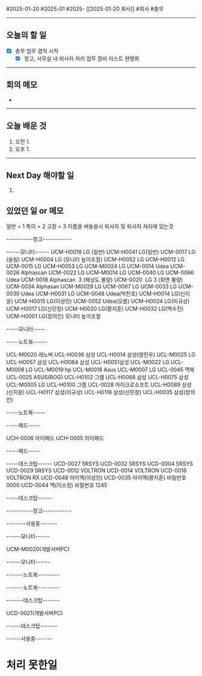 #2025-01-20 #2025-01 #2025- [[2025-01-20 회사]]
#회사 #총무 

---
## 오늘의 할 일
- [x] 총무 업무 겸직 시작
    - [x] 창고, 사무실 내 퇴사자 자리 업무 장비 리스트 현행화
---
## 회의 메모
- 
---
## 오늘 배운 것
1. 오전
    1. 
2. 오후
    1. 
---
## Next Day 해야할 일
1. 


## 있었던 일 or 메모

일반 = 1
특이 = 2
고장 = 3
이름을 써놓을시 퇴사자 및 퇴사자 자리에 있는것

-----------창고------------

‐-----모니터------
UCM-H0018 LG (일반)
UCM-H0041 LG(일반)
UCM-0017 LG (슬림)
UCM-H0004 LG (모니터 높이조절)
UCM-H0052 LG
UCM-H0012 LG
UCM-0015 LG
UCM-H0053 LG
UCM-M0024 LG
UCM-0014 Udea
UCM-0026 Alphascan
UCM-0022 LG
UCM-M0014 LG
UCM-0040 LG
UCM-0066 Udea
UCM-0018 Alphascan  3 (해상도 불량)
UCM-0020  LG 3 (화면 불량)
UCM-0034 Alphasan
UCM-M0029 LG
UCM-0067 LG
UCM-0033 LG
UCM-0030 Udea
UCM-H0031 LG
UCM-0048 Udea(박찬호)
UCM-H0014 LG(신지윤)
UCM-H0015 LG(이성민)
UCM-0052 Udea(모름)
UCM-H0024 LG(이규상)
UCM-H0017 LG(신민창)
UCM-H0020 LG(황지훈)
UCM-H0032 LG(백수진)
UCM-H0001 LG(장의인) 모니터 높이조절

-----모니터-----

-----노트북------

UCL-M0020 레노버
UCL-H0036 삼성
UCL-H0014 삼성(염진우)
UCL-M0025 LG
UCL-H0057 삼성
UCL-H0064 삼성
UCL-H0051삼성
UCL-M0022 LG
UCL-M0008 LG
UCL-M0019 hp
UCL-M0018 Asus
UCL-M0007 LG
UCL-0045 맥북
UCL-0025 ASUS(ROG)
UCL-H0102 그램
UCL-H0088 삼성
UCL-H0075 삼성
UCL-M0005 LG
UCL-H0100 그램
UCL-0028 마이크로소프트
UCL-H0089 삼성(신지윤)
UCL-H0117 삼성(이규상)
UCL-H0118 삼성(신민창)
UCL-H0035 삼성(장의인)

-----노트북-----

-----패드-----

UCH-0006 아이패드
UCH-0005 아이패드

-----패드-----

-----데스크탑------
UCD-0027 5RSYS
UCD-0032 5RSYS
UCD-0004 5RSYS
UCD-0029 5RSYS
UCD-0012 VOLTRON
UCD-0014 VOLTRON
UCD-0016 VOLTRON RX
UCD-0048 아이맥(이성민)
UCD-0035 아이맥(황지훈) 비밀번호 0000
UCD-0044 맥(이소정) 비밀번호 1245

-----데스크탑------

-----------창고------------

--------사용중-------

------모니터------

UCM-M0020(개발서버PC)

------모니터------

-------노트북---------

-------노트북---------

-------데스크탑-------

UCD-0021(개발서버PC)

------데스크탑-------

------사용중-------

# 처리 못한일